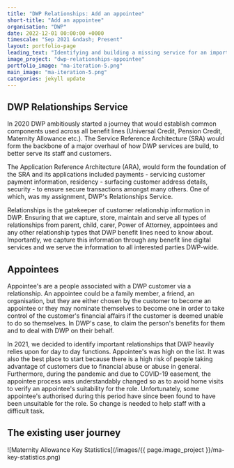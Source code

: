 ```yaml
---
title: "DWP Relationships: Add an appointee"
short-title: "Add an appointee"
organisation: "DWP"
date: 2022-12-01 00:00:00 +0000
timescale: "Sep 2021 &ndash; Present"
layout: portfolio-page
leading_text: "Identifying and building a missing service for an important process that goes under the radar and causes problems for DWP, its staff and customers."
image_project: "dwp-relationships-appointee"
portfolio_image: "ma-iteration-5.png"
main_image: "ma-iteration-5.png"
categories: jekyll update
---
```


<h2 class="govuk-heading-m">DWP Relationships Service</h2>

<p class="govuk-body">In 2020 DWP ambitiously started a journey that would establish common components used across all benefit lines (Universal Credit, Pension Credit, Maternity Allowance etc.). The Service Reference Architecture (SRA) would form the backbone of a major overhaul of how DWP services are build, to better serve its staff and customers.</p>

<p class="govuk-body">The Application Reference Architecture (ARA), would form the foundation of the SRA and its applications included payments - servicing customer payment information, residency - surfacing customer address details, security - to ensure secure transactions amongst many others. One of which, was my assignment, DWP's Relationships Service.</p>

<p class="govuk-body">Relationships is the gatekeeper of customer relationship information in DWP. Ensuring that we capture, store, maintain and serve all types of relationships from parent, child, carer, Power of Attorney, appointees and any other relationship types that DWP benefit lines need to know about. Importantly, we capture this information through any benefit line digital services and we serve the information to all interested parties DWP-wide.</p>

<h2 class="govuk-heading-m">Appointees</h2>

<p class="govuk-body">Appointee's are a people associated with a DWP customer via a relationship. An appointee could be a family member, a friend, an organisation, but they are either chosen by the customer to become an appointee or they may nominate themselves to become one in order to take control of the customer's financial affairs if the customer is deemed unable to do so themselves. In DWP's case, to claim the person's benefits for them and to deal with DWP on their behalf.</p>

<p class="govuk-body">In 2021, we decided to identify important relationships that DWP heavily relies upon for day to day functions. Appointee's was high on the list. It was also the best place to start because there is a high risk of people taking advantage of customers due to financial abuse or abuse in general. Furthermore, during the pandemic and due to COVID-19 easement, the appointee process was understandably changed so as to avoid home visits to verify an appointee's suitability for the role. Unfortunately, some appointee's authorised during this period have since been found to have been unsuitable for the role. So change is needed to help staff with a difficult task.</p>

<h2 class="govuk-heading-m">The existing user journey</h2>



![Maternity Allowance Key Statistics](/images/{{ page.image_project }}/ma-key-statistics.png)